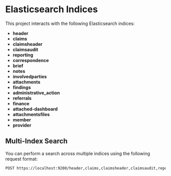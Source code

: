 # Elasticsearch Indices

This project interacts with the following Elasticsearch indices:

- **header**
- **claims**
- **claimsheader**
- **claimsaudit**
- **reporting**
- **correspondence**
- **brief**
- **notes**
- **involvedparties**
- **attachments**
- **findings**
- **administrative_action**
- **referrals**
- **finance**
- **attached-dashboard**
- **attachmentsfiles**
- **member**
- **provider**

## Multi-Index Search

You can perform a search across multiple indices using the following request format:

```bash
POST https://localhost:9200/header,claims,claimsheader,claimsaudit,reporting,correspondence,brief,notes,involvedparties,attachments,findings,administrative_action,referrals,finance,attached-dashboard,attachmentsfiles,member,provider/_search
